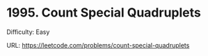 # 1995. Count Special Quadruplets

Difficulty: Easy

URL: https://leetcode.com/problems/count-special-quadruplets


